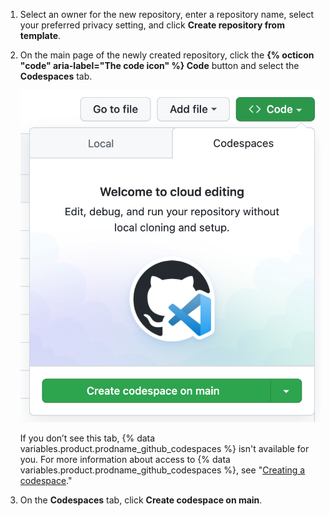 1. Select an owner for the new repository, enter a repository name, select your preferred privacy setting, and click **Create repository from template**.
1. On the main page of the newly created repository, click the **{% octicon "code" aria-label="The code icon" %} Code** button and select the **Codespaces** tab.

   ![新建代码空间按钮](/assets/images/help/codespaces/new-codespace-button.png)

   If you don’t see this tab, {% data variables.product.prodname_github_codespaces %} isn't available for you. For more information about access to {% data variables.product.prodname_github_codespaces %}, see "[Creating a codespace](/codespaces/developing-in-codespaces/creating-a-codespace#access-to-github-codespaces)."

1. On the **Codespaces** tab, click **Create codespace on main**.
